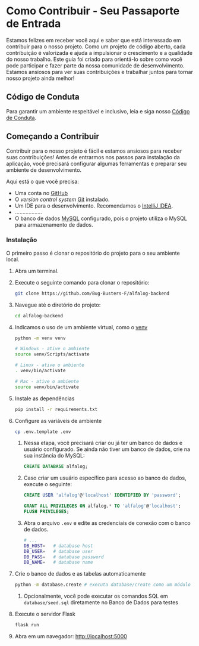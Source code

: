 # Como Contribuir - Seu Passaporte de Entrada

Estamos felizes em receber você aqui e saber que está interessado em contribuir para o nosso projeto. Como um projeto de código aberto, cada contribuição é valorizada e ajuda a impulsionar o crescimento e a qualidade do nosso trabalho. Este guia foi criado para orientá-lo sobre como você pode participar e fazer parte da nossa comunidade de desenvolvimento. Estamos ansiosos para ver suas contribuições e trabalhar juntos para tornar nosso projeto ainda melhor!

## Código de Conduta

Para garantir um ambiente respeitável e inclusivo, leia e siga nosso [Código de Conduta](./CODE_OF_CONDUCT.md).

## Começando a Contribuir

Contribuir para o nosso projeto é fácil e estamos ansiosos para receber suas contribuições! Antes de entrarmos nos passos para instalação da aplicação, você precisará configurar algumas ferramentas e preparar seu ambiente de desenvolvimento.

Aqui está o que você precisa:

- Uma conta no [GitHub](https://github.com/)
- O *version control system* [Git](https://git-scm.com/) instalado.
- Um IDE para o desenvolvimento. Recomendamos o [IntelliJ IDEA](https://www.jetbrains.com/idea/).
- ..................
- O banco de dados [MySQL](https://dev.mysql.com/downloads/mysql/) configurado, pois o projeto utiliza o MySQL para armazenamento de dados.

### Instalação

O primeiro passo é clonar o repositório do projeto para o seu ambiente local.

1. Abra um terminal.
2. Execute o seguinte comando para clonar o repositório:

   ```bash
   git clone https://github.com/Bug-Busters-F/alfalog-backend
   ```

3. Navegue até o diretório do projeto:

   ```bash
   cd alfalog-backend
   ```


3. Indicamos o uso de um ambiente virtual, como o [venv](https://docs.python.org/3/library/venv.html)

    ```sh
    python -m venv venv

    # Windows - ative o ambiente
    source venv/Scripts/activate

    # Linux - ative o ambiente
    . venv/bin/activate

    # Mac - ative o ambiente
    source venv/bin/activate
    ```

4. Instale as dependências

    ```sh
    pip install -r requirements.txt
    ```

5. Configure as variáveis de ambiente

    ```sh
    cp .env.template .env
    ```

    1. Nessa etapa, você precisará criar ou já ter um banco de dados e usuário configurado. Se ainda não tiver um banco de dados, crie na sua instância do MySQL:

        ```sql
        CREATE DATABASE alfalog;
        ```

    2. Caso criar um usuário específico para acesso ao banco de dados, execute o seguinte:

        ```sql
        CREATE USER 'alfalog'@'localhost' IDENTIFIED BY 'password';

        GRANT ALL PRIVILEGES ON alfalog.* TO 'alfalog'@'localhost';
        FLUSH PRIVILEGES;
        ```

    3. Abra o arquivo `.env` e edite as credenciais de conexão com o banco de dados.

        ```sh
        # ...
        DB_HOST=   # database host
        DB_USER=   # database user
        DB_PASS=   # database password
        DB_NAME=   # database name
        ```

6. Crie o banco de dados e as tabelas automaticamente

    ```sh
    python -m database.create # executa database/create como um módulo Python.
    ```

   1. Opcionalmente, você pode executar os comandos SQL em `database/seed.sql` diretamente no Banco de Dados para testes

7. Execute o servidor Flask

    ```sh
    flask run
    ```

8. Abra em um navegador: [http://localhost:5000](http://localhost:5000)
